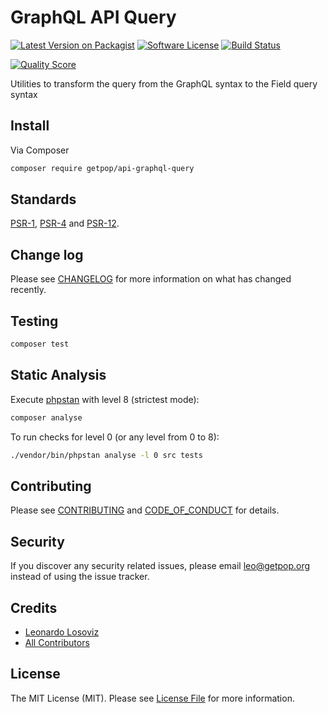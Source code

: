 # GraphQL API Query

[![Latest Version on Packagist][ico-version]][link-packagist]
[![Software License][ico-license]](LICENSE.md)
[![Build Status][ico-travis]][link-travis]
<!--
[![Coverage Status][ico-scrutinizer]][link-scrutinizer]
-->
[![Quality Score][ico-code-quality]][link-code-quality]
<!--
[![Total Downloads][ico-downloads]][link-downloads]
-->

Utilities to transform the query from the GraphQL syntax to the Field query syntax

## Install

Via Composer

``` bash
composer require getpop/api-graphql-query
```

<!--
## Usage

``` php
```
-->

## Standards

[PSR-1](https://www.php-fig.org/psr/psr-1), [PSR-4](https://www.php-fig.org/psr/psr-4) and [PSR-12](https://www.php-fig.org/psr/psr-12).

## Change log

Please see [CHANGELOG](CHANGELOG.md) for more information on what has changed recently.

## Testing

``` bash
composer test
```

## Static Analysis

Execute [phpstan](https://github.com/phpstan/phpstan) with level 8 (strictest mode):

``` bash
composer analyse
```

To run checks for level 0 (or any level from 0 to 8):

``` bash
./vendor/bin/phpstan analyse -l 0 src tests
```

## Contributing

Please see [CONTRIBUTING](CONTRIBUTING.md) and [CODE_OF_CONDUCT](CODE_OF_CONDUCT.md) for details.

## Security

If you discover any security related issues, please email leo@getpop.org instead of using the issue tracker.

## Credits

- [Leonardo Losoviz][link-author]
- [All Contributors][link-contributors]

## License

The MIT License (MIT). Please see [License File](LICENSE.md) for more information.

[ico-version]: https://img.shields.io/packagist/v/getpop/api-graphql-query.svg?style=flat-square
[ico-license]: https://img.shields.io/badge/license-MIT-brightgreen.svg?style=flat-square
[ico-travis]: https://img.shields.io/travis/getpop/api-graphql-query/master.svg?style=flat-square
[ico-scrutinizer]: https://img.shields.io/scrutinizer/coverage/g/getpop/api-graphql-query.svg?style=flat-square
[ico-code-quality]: https://img.shields.io/scrutinizer/g/getpop/api-graphql-query.svg?style=flat-square
[ico-downloads]: https://img.shields.io/packagist/dt/getpop/api-graphql-query.svg?style=flat-square

[link-packagist]: https://packagist.org/packages/getpop/api-graphql-query
[link-travis]: https://travis-ci.org/getpop/api-graphql-query
[link-scrutinizer]: https://scrutinizer-ci.com/g/getpop/api-graphql-query/code-structure
[link-code-quality]: https://scrutinizer-ci.com/g/getpop/api-graphql-query
[link-downloads]: https://packagist.org/packages/getpop/api-graphql-query
[link-author]: https://github.com/leoloso
[link-contributors]: ../../contributors
